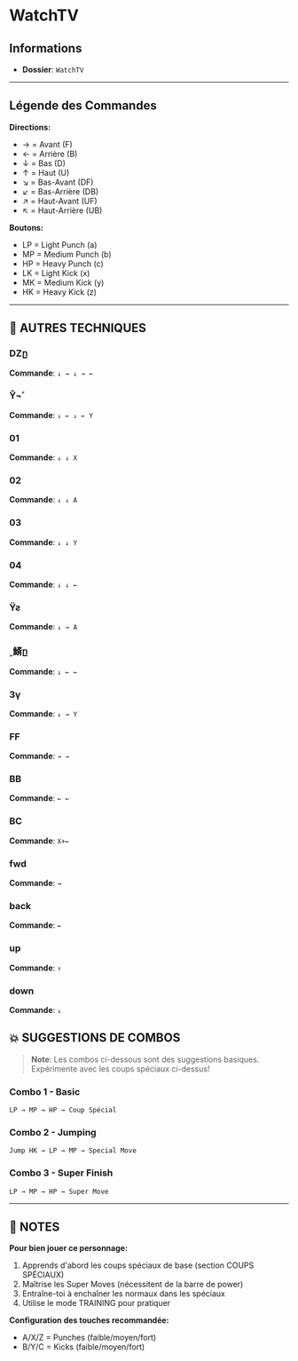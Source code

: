 # WatchTV

## Informations
- **Dossier**: `WatchTV`

---

## Légende des Commandes

**Directions:**
- → = Avant (F)
- ← = Arrière (B)
- ↓ = Bas (D)
- ↑ = Haut (U)
- ↘ = Bas-Avant (DF)
- ↙ = Bas-Arrière (DB)
- ↗ = Haut-Avant (UF)
- ↖ = Haut-Arrière (UB)

**Boutons:**
- LP = Light Punch (a)
- MP = Medium Punch (b)
- HP = Heavy Punch (c)
- LK = Light Kick (x)
- MK = Medium Kick (y)
- HK = Heavy Kick (z)

---

## 🎯 AUTRES TECHNIQUES

### Ǳը
**Commande**: `↓ → ↓ → ←`

### Ŷ¬˹
**Commande**: `↓ ← ↓ ← Y`

### 01
**Commande**: `↓ ↓ X`

### 02
**Commande**: `↓ ↓ A`

### 03
**Commande**: `↓ ↓ Y`

### 04
**Commande**: `↓ ↓ ←`

### Ÿƨ
**Commande**: `↓ → A`

### ˲䱬ը
**Commande**: `↓ ← ←`

### 3γ
**Commande**: `↓ → Y`

### FF
**Commande**: `→ →`

### BB
**Commande**: `← ←`

### BC
**Commande**: `X+←`

### fwd
**Commande**: `→`

### back
**Commande**: `←`

### up
**Commande**: `↑`

### down
**Commande**: `↓`


## 💥 SUGGESTIONS DE COMBOS

> **Note**: Les combos ci-dessous sont des suggestions basiques. Expérimente avec les coups spéciaux ci-dessus!

### Combo 1 - Basic
```
LP → MP → HP → Coup Spécial
```

### Combo 2 - Jumping
```
Jump HK → LP → MP → Special Move
```

### Combo 3 - Super Finish
```
LP → MP → HP → Super Move
```

---

## 📝 NOTES

**Pour bien jouer ce personnage:**
1. Apprends d'abord les coups spéciaux de base (section COUPS SPÉCIAUX)
2. Maîtrise les Super Moves (nécessitent de la barre de power)
3. Entraîne-toi à enchaîner les normaux dans les spéciaux
4. Utilise le mode TRAINING pour pratiquer

**Configuration des touches recommandée:**
- A/X/Z = Punches (faible/moyen/fort)
- B/Y/C = Kicks (faible/moyen/fort)

